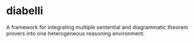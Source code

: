 diabelli
========

A framework for integrating multiple sentential and diagrammatic theorem provers into one heterogeneous reasoning environment.